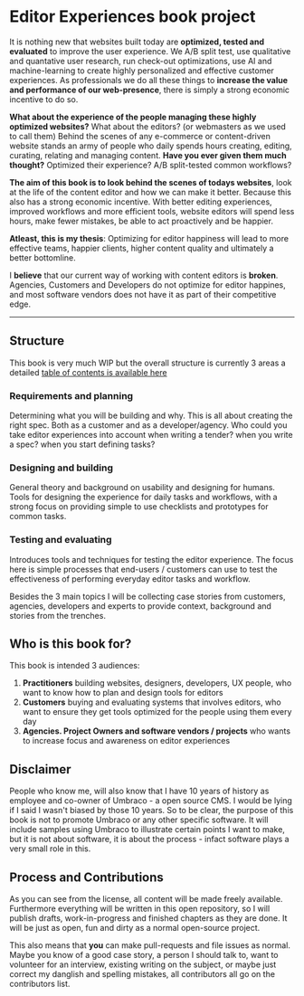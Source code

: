 # Editor Experiences book project

It is nothing new that websites built today are **optimized, tested and evaluated** to improve the user experience. We A/B split test, use qualitative and quantative user research, run check-out optimizations, use AI and machine-learning to create highly personalized and effective customer experiences. As professionals we do all these things to **increase the value and performance of our web-presence**, there is simply a strong economic incentive to do so.

**What about the experience of the people managing these highly optimized websites?** What about the editors? (or webmasters as we used to call them) Behind the scenes of any e-commerce or content-driven website stands an army of people who daily spends hours creating, editing, curating, relating and managing content. **Have you ever given them much thought?** Optimized their experience? A/B split-tested common workflows? 

**The aim of this book is to look behind the scenes of todays websites**, look at the life of the content editor and how we can make it better. Because this also has a strong economic incentive. With better editing experiences, improved workflows and more efficient tools, website editors will spend less hours, make fewer mistakes, be able to act proactively and be happier. 

**Atleast, this is my thesis**: Optimizing for editor happiness will lead to more effective teams, happier clients, higher content quality and ultimately a better bottomline.

I **believe** that our current way of working with content editors is **broken**. Agencies, Customers and Developers do not optimize for editor happines, and most software vendors does not have it as part of their competitive edge.

----

## Structure
This book is very much WIP but the overall structure is currently 3 areas a detailed [table of contents is available here](table-of-contents.md)

### Requirements and planning
Determining what you will be building and why. This is all about creating the right spec. Both as a customer and as a developer/agency. Who could you take editor experiences into account when writing a tender? when you write a spec? when you start defining tasks? 

### Designing and building
General theory and background on usability and designing for humans. Tools for designing the experience for daily tasks and workflows, with a strong focus on providing simple to use checklists and prototypes for common tasks. 

### Testing and evaluating
Introduces tools and techniques for testing the editor experience. The focus here is simple processes that end-users / customers can use to test the effectiveness of performing everyday editor tasks and workflow. 

Besides the 3 main topics I will be collecting case stories from customers, agencies, developers and experts to provide context, background and stories from the trenches. 

## Who is this book for?
This book is intended 3 audiences: 

1. **Practitioners** building websites, designers, developers, UX people, who want to know how to plan and design tools for editors
2. **Customers** buying and evaluating systems that involves editors, who want to ensure they get tools optimized for the people using them every day
3. **Agencies. Project Owners and software vendors / projects** who wants to increase focus and awareness on editor experiences

## Disclaimer
People who know me, will also know that I have 10 years of history as employee and co-owner of Umbraco - a open source CMS. I would be lying if I said I wasn't biased by those 10 years. So to be clear, the purpose of this book is not to promote Umbraco or any other specific software. It will include samples using Umbraco to illustrate certain points I want to make, but it is not about software, it is about the process - infact software plays a very small role in this. 

## Process and Contributions
As you can see from the license, all content will be made freely available. Furthermore everything will be written in this open repository, so I will publish drafts, work-in-progress and finished chapters as they are done. It will be just as open, fun and dirty as a normal open-source project. 

This also means that **you** can make pull-requests and file issues as normal. Maybe you know of a good case story, a person I should talk to, want to volunteer for an interview, existing writing on the subject, or maybe just correct my danglish and spelling mistakes, all contributors all go on the contributors list. 
